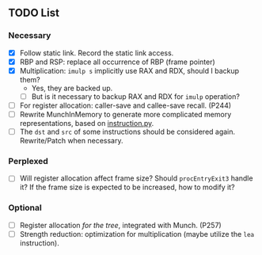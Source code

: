 ## TODO List

### Necessary

- [x] Follow static link. Record the static link access.
- [x] RBP and RSP: replace all occurrence of RBP (frame pointer)
- [x] Multiplication: `imulp s` implicitly use RAX and RDX, should I backup them?
  - Yes, they are backed up.
  - [ ] But is it necessary to backup RAX and RDX for `imulp` operation?
- [ ] For register allocation: caller-save and callee-save recall. (P244)
- [ ] Rewrite MunchInMemory to generate more complicated memory representations, based on [instruction.py](../scripts/lab5_test/instruction.py).
- [ ] The `dst` and `src` of some instructions should be considered again. Rewrite/Patch when necessary.

### Perplexed

- [ ] Will register allocation affect frame size? Should `procEntryExit3` handle it? If the frame size is expected to be increased, how to modify it?

### Optional

- [ ] Register allocation _for the tree_, integrated with Munch. (P257)
- [ ] Strength reduction: optimization for multiplication (maybe utilize the `lea` instruction).
